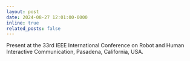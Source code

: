 ```yaml
---
layout: post
date: 2024-08-27 12:01:00-0000
inline: true
related_posts: false
---
```


Present at the 33rd IEEE International Conference on Robot and Human Interactive Communication, Pasadena, California, USA.
